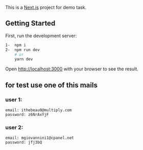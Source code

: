 This is a [Next.js](https://nextjs.org/) project for demo task.

## Getting Started

First, run the development server:

```bash
1-  npm i
2-  npm run dev
    # or
    yarn dev
```

Open [http://localhost:3000](http://localhost:3000) with your browser to see the result.


## for test use one of this mails 

### user 1:
    email: ithebeau0@multiply.com 
    password: z6NrAxYjF

### user 2:
    email: mgiovannini1@cpanel.net
    password: jfj3bQ
